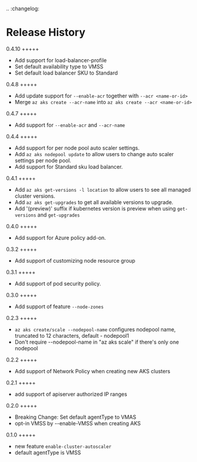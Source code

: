 .. :changelog:

Release History
===============
0.4.10
+++++
* Add support for load-balancer-profile
* Set default availability type to VMSS
* Set default load balancer SKU to Standard

0.4.8
+++++
* Add update support for `--enable-acr` together with `--acr <name-or-id>`
* Merge `az aks create --acr-name` into `az aks create --acr <name-or-id>`

0.4.7
+++++
* Add support for `--enable-acr` and `--acr-name`

0.4.4
+++++
* Add support for per node pool auto scaler settings.
* Add `az aks nodepool update` to allow users to change auto scaler settings per node pool.
* Add support for Standard sku load balancer.

0.4.1
+++++
* Add `az aks get-versions -l location` to allow users to see all managed cluster versions.
* Add `az aks get-upgrades` to get all available versions to upgrade.
* Add '(preview)' suffix if kubernetes version is preview when using `get-versions` and `get-upgrades`

0.4.0
+++++
* Add support for Azure policy add-on.

0.3.2
+++++
* Add support of customizing node resource group

0.3.1
+++++
* Add support of pod security policy.

0.3.0
+++++
* Add support of feature `--node-zones`

0.2.3
+++++
* `az aks create/scale --nodepool-name` configures nodepool name, truncated to 12 characters, default - nodepool1
* Don't require --nodepool-name in "az aks scale" if there's only one nodepool

0.2.2
+++++
* Add support of Network Policy when creating new AKS clusters

0.2.1
+++++
* add support of apiserver authorized IP ranges

0.2.0
+++++
* Breaking Change: Set default agentType to VMAS
* opt-in VMSS by --enable-VMSS when creating AKS

0.1.0
+++++
* new feature `enable-cluster-autoscaler`
* default agentType is VMSS